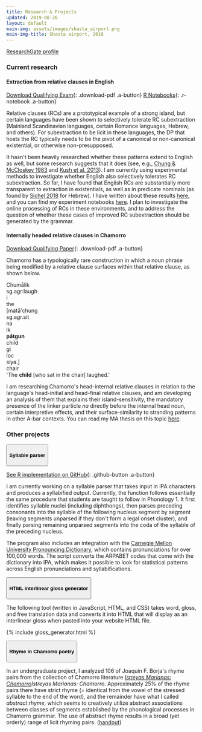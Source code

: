 ```yaml
---
title: Research & Projects
updated: 2019-08-26
layout: default
main-img: assets/images/shasta_airport.png
main-img-title: Shasta airport, 2010
---
```


<div class="buttonspace">
    <a href="https://www.researchgate.net/profile/Jake_Vincent4" class="rg-button a-button">ResearchGate profile</a>
</div>

### Current research
<div class="sectionnolist" markdown="1">

#### Extraction from relative clauses in English
[Download Qualifying Exam](assets/documents/jwv_rc_subext_eng.pdf){: .download-pdf .a-button} [R Notebooks](notebooks.html){: .r-notebook .a-button}

Relative clauses (RCs) are a prototypical example of a strong island, but certain languages have been shown to selectively tolerate RC subextraction (Mainland Scandinavian languages, certain Romance languages, Hebrew, and others). For subextraction to be licit in these languages, the DP that hosts the RC typically needs to be the pivot of a canonical or non-canonical existential, or otherwise non-presupposed.
						
It hasn't been heavily researched whether these patterns extend to English as well, but some research suggests that it does (see, e.g., [Chung & McCloskey 1983](http://www.jstor.org/stable/4178357) and [Kush et al. 2013](https://books.google.com/books?hl=en&lr=&id=DUAIAQAAQBAJ&oi=fnd&pg=PA239&dq=kush+microvariation+in+islands&ots=0ABychxQnB&sig=pgZvVqUa2JsscxB_D05KuZ9fSt8#v=onepage&q=kush%20microvariation%20in%20islands&f=false)). I am currently using experimental methods to investigate whether English also selectively tolerates RC subextraction. So far, I have found that English RCs are substantially more transparent to extraction in existentials, as well as in predicate nominals (as found by [Sichel 2018](https://muse.jhu.edu/article/690046/pdf?casa_token=wBovu7pEZL4AAAAA:LnyFnb7FGW7T2e9nR6rx_UTE_-qQAHXBSaYbTjXJtR2KEVyCYlXZ7JrQEPMfIEuxqKNf9Otung) for Hebrew). I have written about these results [here](assets/documents/jwv_rc_subext_eng.pdf), and you can find my experiment notebooks [here](notebooks.html). I plan to investigate the online processing of RCs in these environments, and to address the question of whether these cases of improved RC subextraction should be generated by the grammar.

#### Internally headed relative clauses in Chamorro
[Download Qualifying Paper](https://cloudfront.escholarship.org/dist/prd/content/qt0jq7096r/qt0jq7096r.pdf?t=p3qtng){: .download-pdf .a-button}

Chamorro has a typologically rare construction in which a noun phrase being modified by a relative clause surfaces within that relative clause, as shown below.

<div class="example">
    <div class="all-align-units">
        <div class="align-unit">
            <div class="word">Chum&aring;lik</div>
            <div class="gloss"><span>sg.agr</span>:laugh</div>
        </div>
        <div class="align-unit">
            <div class="word">i</div>
            <div class="gloss">the</div>
        </div>
        <div class="align-unit">
            <div class="word">[mat&aring;'chung</div>
            <div class="gloss"><span>sg.agr</span>.sit</div>
        </div>
        <div class="align-unit">
            <div class="word">na</div>
            <div class="gloss"><span>lk</span></div>
        </div>
        <div class="align-unit">
            <div class="word"><b>p&aring;tgun</b></div>
            <div class="gloss">child</div>
        </div>
        <div class="align-unit">
            <div class="word">gi</div>
            <div class="gloss"><span>loc</span></div>
        </div>
        <div class="align-unit">
            <div class="word">siya.]</div>
            <div class="gloss">chair</div>
        </div>
    </div>
    <div class="free-transl">
        'The <b>child</b> [who sat in the chair] laughed.'
    </div>
</div>

I am researching Chamorro's head-internal relative clauses in relation to the language's head-initial and head-final relative clauses, and am developing an analysis of them that explains their island-sensitivity, the mandatory presence of the linker particle *na* directly before the internal head noun, certain interpretive effects, and their surface-similarity to stranding patterns in other A-bar contexts. You can read my MA thesis on this topic [here](https://cloudfront.escholarship.org/dist/prd/content/qt0jq7096r/qt0jq7096r.pdf?t=p3qtng).
</div>

### Other projects

<div class="sectionnolist">
<button class="expand-btn"><h4>Syllable parser</h4></button>
<div class="expand-content" markdown="1">

[See R implementation on GitHub](https://github.com/jakewvincent/R-syllable-parser){: .github-button .a-button}

I am currently working on a syllable parser that takes input in IPA characters and produces a syllabified output. Currently, the function follows essentially the same procedure that students are taught to follow in Phonology 1. It first identifies syllable nuclei (including diphthongs), then parses preceding consonants into the syllable of the following nucleus segment by segment (leaving segments unparsed if they don't form a legal onset cluster), and finally parsing remaining unparsed segments into the coda of the syllable of the preceding nucleus.

The program also includes an integration with the [Carnegie Mellon University Pronouncing Dictionary](http://www.speech.cs.cmu.edu/cgi-bin/cmudict), which contains pronunciations for over 100,000 words. The script converts the ARPABET codes that come with the dictionary into IPA, which makes it possible to look for statistical patterns across English pronunciations and syllabifications.

</div>

<button class="expand-btn"><h4>HTML interlinear gloss generator</h4></button>
<div class="expand-content" markdown="1">

The following tool (written in JavaScript, HTML, and CSS) takes word, gloss, and free translation data and converts it into HTML that will display as an interlinear gloss when pasted into your website HTML file.

{% include gloss_generator.html %}

</div>

<button class="expand-btn"><h4>Rhyme in Chamorro poetry</h4></button>
<div class="expand-content" markdown="1">

In an undergraduate project, I analyzed 106 of Joaquin F. Borja's rhyme pairs from the collection of Chamorro literature *[Istreyas Marianas: Chamorro](http://books.google.com/books/about/Estreyas_Marianas.html?id=1oAmAQAAIAAJ)Istreyas Marianas: Chamorro*. Approximately 25% of the rhyme pairs there have strict rhyme (= identical from the vowel of the stressed syllable to the end of the word), and the remainder have what I called *abstract rhyme*, which seems to creatively utilize abstract associations between classes of segments established by the phonological processes in Chamorro grammar. The use of abstract rhyme results in a broad (yet orderly) range of licit rhyming pairs. ([handout](documents/champohandout.pdf))

</div>
</div>

<script src="assets/scripts/expand.js"></script>